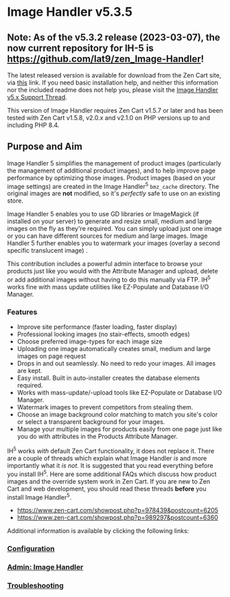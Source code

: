 # Image Handler v5.3.5

## Note: As of the v5.3.2 release (2023-03-07), the now current repository for IH-5 is https://github.com/lat9/zen_Image-Handler!

The latest released version is available for download from the Zen Cart site, via [this](https://www.zen-cart.com/downloads.php?do=file&id=2169) link.  If you need basic installation help, and neither this information nor the included readme does not help you, please visit the [Image Handler v5.x Support Thread](https://www.zen-cart.com/showthread.php?222983).

This version of Image Handler requires Zen Cart v1.5.7 or later and has been tested with Zen Cart v1.5.8, v2.0.x and v2.1.0 on PHP versions up to and including PHP 8.4.

## Purpose and Aim

Image Handler 5 simplifies the management of product images (particularly the management of additional product images), and to help improve page performance by optimizing those images. Product images (based on your image settings) are created in the Image Handler<sup>5</sup> `bmz_cache` directory. The original images are **not** modified, so it's _perfectly_ safe to use on an existing store.

Image Handler 5 enables you to use GD libraries or ImageMagick (if installed on your server) to generate and resize small, medium and large images on the fly  as they're required. You can simply upload just one image or you can have different sources for medium and large images. Image Handler 5 further enables you to watermark your images (overlay a second specific translucent image) .

This contribution includes a powerful admin interface to browse your products just like you would with the Attribute Manager and upload, delete or add additional images without having to do this manually via FTP. IH<sup>5</sup> works fine with mass update utilities like EZ-Populate and Database I/O Manager.

### Features
* Improve site performance (faster loading, faster display)
* Professional looking images (no stair-effects, smooth edges)
* Choose preferred image-types for each image size
* Uploading one image automatically creates small, medium and large images on page request
* Drops in and out seamlessly. No need to redo your images. All images are kept.
* Easy install. Built in auto-installer creates the database elements required.
* Works with mass-update/-upload tools like EZ-Populate or Database I/O Manager.
* Watermark images to prevent competitors from stealing them.
* Choose an image background color matching to match you site's color or select a transparent background for your images.
* Manage your multiple images for products easily from one page just like you do with attributes in the Products Attribute Manager.

IH<sup>5</sup> works _with_ default Zen Cart functionality, it does not replace it. There are a couple of threads which explain what Image Handler *is* and more importantly what it *is not*. It is suggested that you read everything before you install IH<sup>5</sup>. Here are some additional FAQs which discuss how product images and the override system work in Zen Cart. If you are new to Zen Cart and web development, you should read these threads <b>before</b> you install Image Handler<sup>5</sup>.

- https://www.zen-cart.com/showpost.php?p=978439&postcount=6205
- https://www.zen-cart.com/showpost.php?p=989297&postcount=6360 

Additional information is available by clicking the following links:

### [Configuration](pages/configuration.md)
### [Admin: Image Handler](pages/image_handler.md)
### [Troubleshooting](pages/troubleshooting.md)
